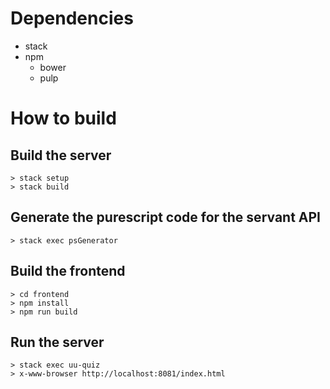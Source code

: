 # Dependencies
- stack
- npm
  + bower
  + pulp

# How to build

## Build the server

```
> stack setup
> stack build
```

## Generate the purescript code for the servant API

```
> stack exec psGenerator
```

## Build the frontend

```
> cd frontend
> npm install
> npm run build
```

## Run the server

```
> stack exec uu-quiz
> x-www-browser http://localhost:8081/index.html
```
